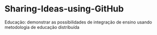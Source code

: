 # Sharing-Ideas-using-GitHub
Educação: demonstrar as possibilidades de integração de ensino usando metodologia de educação distribuída
